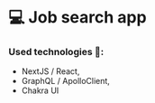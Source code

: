 # 💻 Job search app

### Used technologies 🔨:

- NextJS / React,
- GraphQL / ApolloClient,
- Chakra UI
